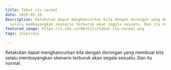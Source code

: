 ```yaml
---
title: Takut itu normal
date: 2020-05-16
Description: Ketakutan dapat menghancurkan kita dengan dorongan yang membuat kita
  selalu membayangkan skenario terburuk akan segala sesuatu. Dan itu normal.
featured_image: https://i.ibb.co/8Kr6jCc/takut-itu-normal.png
tags: inspirasi

---
```

Ketakutan dapat menghancurkan kita dengan dorongan yang membuat kita selalu membayangkan skenario terburuk akan segala sesuatu.
Dan itu normal.